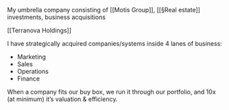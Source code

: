My umbrella company consisting of [[Motis Group]], [[§Real estate]] investments, business acquisitions

[[Terranova Holdings]]

I have strategically acquired companies/systems inside 4 lanes of business: 
- Marketing
- Sales
- Operations
- Finance 

When a company fits our buy box, we run it through our portfolio, and 10x (at minimum) it’s valuation & efficiency.